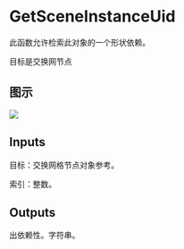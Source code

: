 # GetSceneInstanceUid

此函数允许检索此对象的一个形状依赖。

目标是交换网节点

## 图示

![]($-20221218-19320793.png)

## Inputs

目标：交换网格节点对象参考。

索引：整数。  

## Outputs

出依赖性。字符串。
